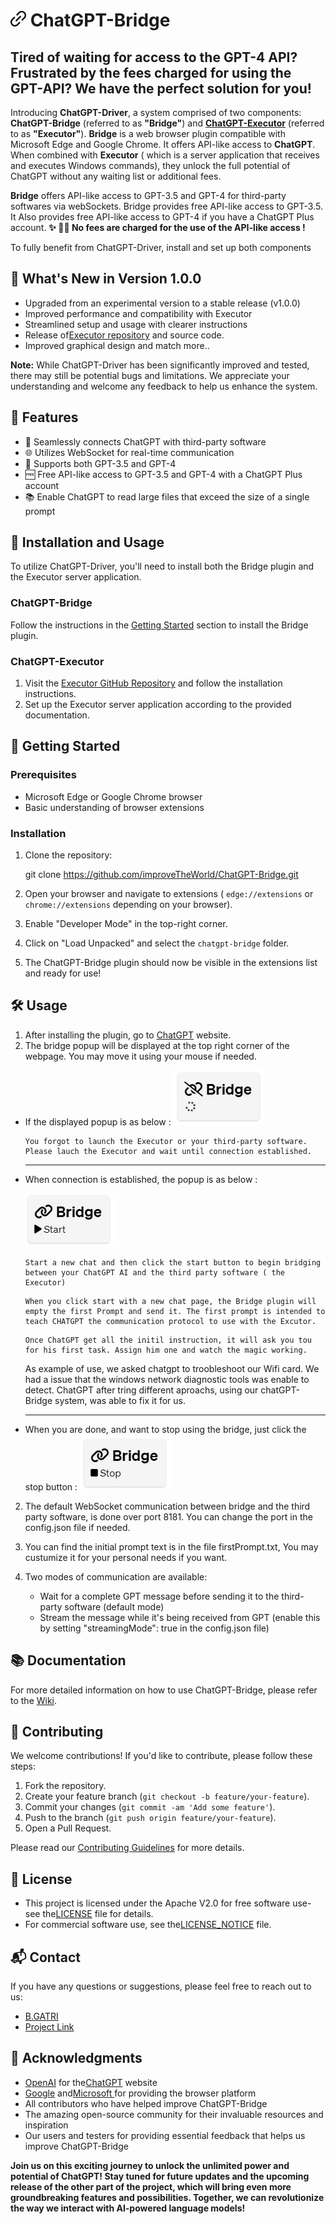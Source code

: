 # ![ChatGPT-Bridge Logo](./Images/Logo/logo.png) **ChatGPT-Bridge**

Tired of waiting for access to the GPT-4 API? Frustrated by the fees charged for using the GPT-API? We have the perfect solution for you!
-----------------------------------------------------------------------------------------------------------------------------------------

Introducing **ChatGPT-Driver**, a system comprised of two components: **ChatGPT-Bridge** (referred to as **"Bridge"**) and **[ChatGPT-Executor](https://github.com/improveTheWorld/ChatGPT-Executor)**  (referred to as **"Executor"**).
**Bridge** is a web browser plugin compatible with Microsoft Edge and Google Chrome. It offers API-like access to **ChatGPT**. When combined with **Executor** ( which  is a server application that receives and executes Windows commands), they unlock the full potential of ChatGPT without any waiting list or additional fees.

**Bridge** offers API-like access to GPT-3.5 and GPT-4 for third-party softwares via webSockets.
Bridge provides free API-like access to GPT-3.5. It Also provides free API-like access to GPT-4 if you have a ChatGPT Plus account.
**✨ 🎉🌟  No fees are charged for the use of the API-like access !**

To fully benefit from ChatGPT-Driver, install and set up both components

## 🎉 What's New in Version 1.0.0

- Upgraded from an experimental version to a stable release (v1.0.0)
- Improved performance and compatibility with Executor
- Streamlined setup and usage with clearer instructions
- Release of[Executor repository](https://github.com/improveTheWorld/ChatGPT-Executor.git) and source code.
- Improved graphical design and match more..

**Note:** While ChatGPT-Driver has been significantly improved and tested, there may still be potential bugs and limitations. We appreciate your understanding and welcome any feedback to help us enhance the system.

## 🌟 Features

- 🔗 Seamlessly connects ChatGPT with third-party software
- 🌐 Utilizes WebSocket for real-time communication
- 🤖 Supports both GPT-3.5 and GPT-4
- 🆓 Free API-like access to GPT-3.5 and GPT-4 with a ChatGPT Plus account
- 📚 Enable ChatGPT to read large files that exceed the size of a single prompt

## 🔧 Installation and Usage

To utilize ChatGPT-Driver, you'll need to install both the Bridge plugin and the Executor server application.

### ChatGPT-Bridge

Follow the instructions in the [Getting Started](https://github.com/improveTheWorld/ChatGPT-Bridge#getting-started) section to install the Bridge plugin.

### ChatGPT-Executor

1. Visit the [Executor GitHub Repository](https://github.com/improveTheWorld/ChatGPT-Executor) and follow the installation instructions.
2. Set up the Executor server application according to the provided documentation.

## 🚀 Getting Started

### Prerequisites

- Microsoft Edge or  Google Chrome browser
- Basic understanding of browser extensions

### Installation

1. Clone the repository:

   git clone https://github.com/improveTheWorld/ChatGPT-Bridge.git
2. Open your browser and navigate to extensions ( `edge://extensions` or `chrome://extensions` depending on your browser).
3. Enable "Developer Mode" in the top-right corner.
4. Click on "Load Unpacked" and select the `chatgpt-bridge` folder.
5. The ChatGPT-Bridge plugin should now be visible in the extensions list and ready for use!

## 🛠️ Usage

1. After installing the plugin, go to [ChatGPT](https://chat.openai.com/chat) website.
2. The bridge popup will be displayed at the top right corner of the webpage. You may move it using your mouse if needed.

* If the displayed popup is as below :
     ![Connecting.GIF](./Images/Usage/Connecting.GIF)

     ```
   You forgot to launch the Executor or your third-party software.
   Please lauch the Executor and wait until connection established.
     ```

     ---
* When connection is established, the  popup is as below :

   ![Start.GIF](./Images/Usage/Start.GIF)

     ```
   Start a new chat and then click the start button to begin bridging between your ChatGPT AI and the third party software ( the Executor)
     ```
     ```
   When you click start with a new chat page, the Bridge plugin will empty the first Prompt and send it. The first prompt is intended to teach CHATGPT the communication protocol to use with the Excutor. 
     ```
     ```
   Once ChatGPT get all the initil instruction, it will ask you tou for his first task. Assign him one and watch the magic working.
     ```
   
   As example of use, we asked chatgpt to troobleshoot our Wifi card. We had a issue that the windows network diagnostic tools was enable to detect. ChatGPT after tring different aproachs, using our chatGPT-Bridge system, was able to fix it for us. 
   

     ---



 * When you are done, and want to stop using the bridge, just click the stop button :
   ![Stop.GIF](./Images/Usage/Stop.GIF)


2. The default WebSocket communication between bridge and the third party software, is done over port 8181. You can change the port in the config.json file if needed.
3. You can find the initial prompt text is in the file firstPrompt.txt, You may custumize it for your personal needs if you want.
   
4. Two modes of communication are available:

   - Wait for a complete GPT message before sending it to the third-party software (default mode)
   - Stream the message while it's being received from GPT (enable this by setting "streamingMode": true in the config.json file)

## 📚 Documentation

For more detailed information on how to use ChatGPT-Bridge, please refer to the [Wiki](https://github.com/improveTheWorld/ChatGPT-Bridge/wiki).

## 📧 Contributing

We welcome contributions! If you'd like to contribute, please follow these steps:

1. Fork the repository.
2. Create your feature branch (`git checkout -b feature/your-feature`).
3. Commit your changes (`git commit -am 'Add some feature'`).
4. Push to the branch (`git push origin feature/your-feature`).
5. Open a Pull Request.

Please read our [Contributing Guidelines](./CONTRIBUTING.md) for more details.

## 🔐 License

- This project is licensed under the Apache V2.0 for free software use- see the[LICENSE](./LICENSE-APACHE.txt) file for details.
- For commercial software use, see the[LICENSE_NOTICE](./LICENSE_NOTICE.md) file.

## 📬 Contact

If you have any questions or suggestions, please feel free to reach out to us:

- [B.GATRI](mailto:bilelgatri@gmail.com)
- [Project Link](https://github.com/improveTheWorld/ChatGPT-Bridge)

## 🎉 Acknowledgments

- [OpenAI](https://www.openai.com/) for the[ChatGPT](https://chat.openai.com/chat) website
- [Google](https://www.google.com/chrome/)  and[Microsoft ](https://www.microsoft.com/en-us/edge) for providing the browser platform
- All contributors who have helped improve ChatGPT-Bridge
- The amazing open-source community for their invaluable resources and inspiration
- Our users and testers for providing essential feedback that helps us improve ChatGPT-Bridge

**Join us on this exciting journey to unlock the unlimited power and potential of ChatGPT! Stay tuned for future updates and the upcoming release of the other part of the project, which will bring even more groundbreaking features and possibilities. Together, we can revolutionize the way we interact with AI-powered language models!**
